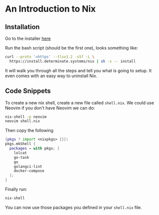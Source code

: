 # An Introduction to Nix

## Installation

Go to the installer [here](https://install.determinate.systems/)

Run the bash script (should be the first one), looks something like:

```bash
curl --proto '=https' --tlsv1.2 -sSf -L \
  https://install.determinate.systems/nix | sh -s -- install
```

It will walk you through all the steps and tell you what is going to setup. It even comes with an easy way to uninstall
Nix.
## Code Snippets


To create a new nix shell, create a new file called `shell.nix`.
We could use Neovim if you don't have Neovim we can do:

```bash
nix-shell -p neovim
neovim shell.nix
```

Then copy the following

```nix
{pkgs ? import <nixpkgs> {}}:
pkgs.mkShell {
  packages = with pkgs; [
    lolcat
    go-task
    go
    golangci-lint
    docker-compose
  ];
}
```

Finally run:

```bash
nix-shell
```
You can now use those packages you defined in your `shell.nix` file.
